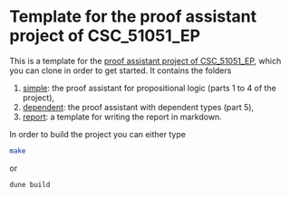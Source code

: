 # Template for the proof assistant project of CSC_51051_EP

This is a template for the [proof assistant project of CSC_51051_EP](https://www.lix.polytechnique.fr/Labo/Samuel.Mimram/teaching/INF551/TD/4.prover.html), which you can clone in order to get started. It contains the folders

1. [simple](simple/): the proof assistant for propositional logic (parts 1 to 4 of the project),
2. [dependent](dependent/): the proof assistant with dependent types (part 5),
3. [report](report/): a template for writing the report in markdown.

In order to build the project you can either type

```bash
make
```

or

```bash
dune build
```
